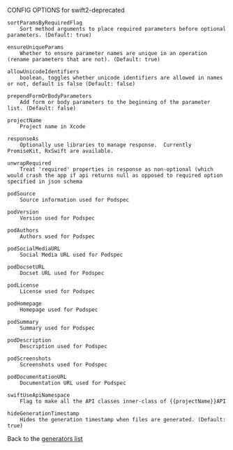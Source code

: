 CONFIG OPTIONS for swift2-deprecated

    sortParamsByRequiredFlag
        Sort method arguments to place required parameters before optional parameters. (Default: true)

    ensureUniqueParams
        Whether to ensure parameter names are unique in an operation (rename parameters that are not). (Default: true)

    allowUnicodeIdentifiers
        boolean, toggles whether unicode identifiers are allowed in names or not, default is false (Default: false)

    prependFormOrBodyParameters
        Add form or body parameters to the beginning of the parameter list. (Default: false)

    projectName
        Project name in Xcode

    responseAs
        Optionally use libraries to manage response.  Currently PromiseKit, RxSwift are available.

    unwrapRequired
        Treat 'required' properties in response as non-optional (which would crash the app if api returns null as opposed to required option specified in json schema

    podSource
        Source information used for Podspec

    podVersion
        Version used for Podspec

    podAuthors
        Authors used for Podspec

    podSocialMediaURL
        Social Media URL used for Podspec

    podDocsetURL
        Docset URL used for Podspec

    podLicense
        License used for Podspec

    podHomepage
        Homepage used for Podspec

    podSummary
        Summary used for Podspec

    podDescription
        Description used for Podspec

    podScreenshots
        Screenshots used for Podspec

    podDocumentationURL
        Documentation URL used for Podspec

    swiftUseApiNamespace
        Flag to make all the API classes inner-class of {{projectName}}API

    hideGenerationTimestamp
        Hides the generation timestamp when files are generated. (Default: true)

Back to the [generators list](README.md)
